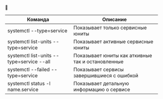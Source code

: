 

| Команда                                   | Описание                                          |
| ----------------------------------------- | ------------------------------------------------- |
| systemctl --type=service                  | Показывает только сервисные юниты                 |
| systemctl list-units --type=service       | Показывает активные сервисные юниты               |
| systemctl list-units --type=service --all | Показывает юниты как аткивные так и остановленные |
| systemctl --failed --type=service         | Показывает сервисы завершившиеся с ошибкой        |
| systemctl status -l name.service          | Показывает детальную информацию о сервисе         |

